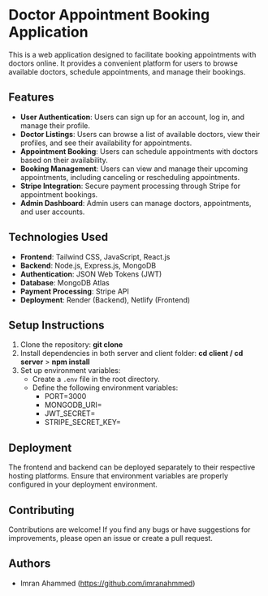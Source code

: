 
# Doctor Appointment Booking Application
This is a web application designed to facilitate booking appointments with doctors online. It provides a convenient platform for users to browse available doctors, schedule appointments, and manage their bookings.

## Features
- **User Authentication**: Users can sign up for an account, log in, and manage their profile.
- **Doctor Listings**: Users can browse a list of available doctors, view their profiles, and see their availability for appointments.
- **Appointment Booking**: Users can schedule appointments with doctors based on their availability.
- **Booking Management**: Users can view and manage their upcoming appointments, including canceling or rescheduling appointments.
- **Stripe Integration**: Secure payment processing through Stripe for appointment bookings.
- **Admin Dashboard**: Admin users can manage doctors, appointments, and user accounts.

## Technologies Used
- **Frontend**: Tailwind CSS, JavaScript, React.js
- **Backend**: Node.js, Express.js, MongoDB
- **Authentication**: JSON Web Tokens (JWT)
- **Database**: MongoDB Atlas
- **Payment Processing**: Stripe API
- **Deployment**: Render (Backend), Netlify (Frontend)

## Setup Instructions
1. Clone the repository: **git clone <repository-url>**
2. Install dependencies in both server and client folder: **cd client / cd server** > **npm install**
3. Set up environment variables:
   - Create a `.env` file in the root directory.
   - Define the following environment variables:
      - PORT=3000
      - MONGODB_URI=<your-mongodb-uri>
      - JWT_SECRET=<your-jwt-secret>
      - STRIPE_SECRET_KEY=<your-stripe-secret-key>

## Deployment
The frontend and backend can be deployed separately to their respective hosting platforms. Ensure that environment variables are properly configured in your deployment environment.

## Contributing
Contributions are welcome! If you find any bugs or have suggestions for improvements, please open an issue or create a pull request.

## Authors
- Imran Ahammed (https://github.com/imranahmmed)
